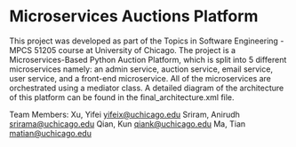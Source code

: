 # Microservices Auctions Platform


This project was developed as part of the Topics in Software Engineering - MPCS 51205 course at University of Chicago. The project is a Microservices-Based Python Auction Platform, which is split into 5 different microservices namely: an admin service, auction service, email service, user service, and a front-end microservice. All of the microservices are orchestrated using a mediator class. A detailed diagram of the architecture of this platform can be found in the final_architecture.xml file.

Team Members:
Xu, Yifei	yifeix@uchicago.edu
Sriram, Anirudh srirama@uchicago.edu
Qian, Kun	qiank@uchicago.edu
Ma, Tian    matian@uchicago.edu
